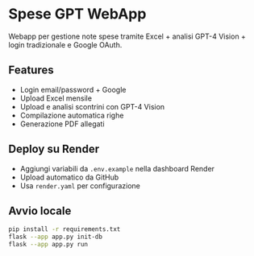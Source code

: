 # Spese GPT WebApp

Webapp per gestione note spese tramite Excel + analisi GPT-4 Vision + login tradizionale e Google OAuth.

## Features
- Login email/password + Google
- Upload Excel mensile
- Upload e analisi scontrini con GPT-4 Vision
- Compilazione automatica righe
- Generazione PDF allegati

## Deploy su Render
- Aggiungi variabili da `.env.example` nella dashboard Render
- Upload automatico da GitHub
- Usa `render.yaml` per configurazione

## Avvio locale
```bash
pip install -r requirements.txt
flask --app app.py init-db
flask --app app.py run
```
